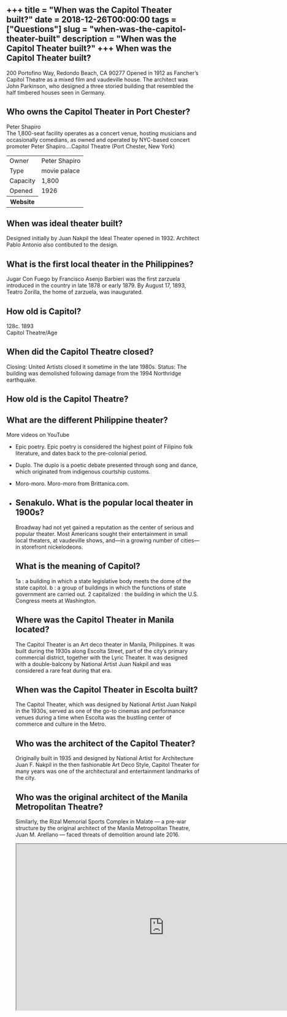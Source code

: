+++
title = "When was the Capitol Theater built?"
date = 2018-12-26T00:00:00
tags = ["Questions"]
slug = "when-was-the-capitol-theater-built"
description = "When was the Capitol Theater built?"
+++
When was the Capitol Theater built?
-----------------------------------

200 Portofino Way, Redondo Beach, CA 90277 Opened in 1912 as Fancher’s Capitol Theatre as a mixed film and vaudeville house. The architect was John Parkinson, who designed a three storied building that resembled the half timbered houses seen in Germany.

Who owns the Capitol Theater in Port Chester?
---------------------------------------------

Peter Shapiro  
The 1,800-seat facility operates as a concert venue, hosting musicians and occasionally comedians, as owned and operated by NYC-based concert promoter Peter Shapiro….Capitol Theatre (Port Chester, New York)

<table><tr><td>Owner</td><td>Peter Shapiro</td></tr><tr><td>Type</td><td>movie palace</td></tr><tr><td>Capacity</td><td>1,800</td></tr><tr><td>Opened</td><td>1926</td></tr><tr><th>Website</th></tr></table>

When was ideal theater built?
-----------------------------

Designed initially by Juan Nakpil the Ideal Theater opened in 1932. Architect Pablo Antonio also contibuted to the design.

What is the first local theater in the Philippines?
---------------------------------------------------

Jugar Con Fuego by Francisco Asenjo Barbieri was the first zarzuela introduced in the country in late 1878 or early 1879. By August 17, 1893, Teatro Zorilla, the home of zarzuela, was inaugurated.

How old is Capitol?
-------------------

128c. 1893  
Capitol Theatre/Age

When did the Capitol Theatre closed?
------------------------------------

Closing: United Artists closed it sometime in the late 1980s. Status: The building was demolished following damage from the 1994 Northridge earthquake.

How old is the Capitol Theatre?
-------------------------------

What are the different Philippine theater?
------------------------------------------

More videos on YouTube

- Epic poetry. Epic poetry is considered the highest point of Filipino folk literature, and dates back to the pre-colonial period.
- Duplo. The duplo is a poetic debate presented through song and dance, which originated from indigenous courtship customs.
- Moro-moro. Moro-moro from Brittanica.com.
- Senakulo. What is the popular local theater in 1900s?
    -------------------------------------------
    
    Broadway had not yet gained a reputation as the center of serious and popular theater. Most Americans sought their entertainment in small local theaters, at vaudeville shows, and—in a growing number of cities—in storefront nickelodeons.
    
    What is the meaning of Capitol?
    -------------------------------
    
    1a : a building in which a state legislative body meets the dome of the state capitol. b : a group of buildings in which the functions of state government are carried out. 2 capitalized : the building in which the U.S. Congress meets at Washington.
    
    Where was the Capitol Theater in Manila located?
    ------------------------------------------------
    
    The Capitol Theater is an Art deco theater in Manila, Philippines. It was built during the 1930s along Escolta Street, part of the city’s primary commercial district, together with the Lyric Theater. It was designed with a double-balcony by National Artist Juan Nakpil and was considered a rare feat during that era.
    
    When was the Capitol Theater in Escolta built?
    ----------------------------------------------
    
    The Capitol Theater, which was designed by National Artist Juan Nakpil in the 1930s, served as one of the go-to cinemas and performance venues during a time when Escolta was the bustling center of commerce and culture in the Metro.
    
    Who was the architect of the Capitol Theater?
    ---------------------------------------------
    
    Originally built in 1935 and designed by National Artist for Architecture Juan F. Nakpil in the then fashionable Art Deco Style, Capitol Theater for many years was one of the architectural and entertainment landmarks of the city.
    
    Who was the original architect of the Manila Metropolitan Theatre?
    ------------------------------------------------------------------
    
    Similarly, the Rizal Memorial Sports Complex in Malate — a pre-war structure by the original architect of the Manila Metropolitan Theatre, Juan M. Arellano — faced threats of demolition around late 2016.
    
    <iframe allow="accelerometer; autoplay; clipboard-write; encrypted-media; gyroscope; picture-in-picture" allowfullscreen="" class="__youtube_prefs__  epyt-is-override  no-lazyload" data-no-lazy="1" data-origheight="433" data-origwidth="770" data-skipgform_ajax_framebjll="" height="433" id="_ytid_50481" loading="lazy" src="https://www.youtube.com/embed/P-I4Bay5SXo?enablejsapi=1&autoplay=0&cc_load_policy=0&cc_lang_pref=&iv_load_policy=1&loop=0&modestbranding=0&rel=1&fs=1&playsinline=0&autohide=2&theme=dark&color=red&controls=1&" title="YouTube player" width="770"></iframe>